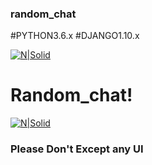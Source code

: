 ### random_chat



#PYTHON3.6.x
#DJANGO1.10.x


[![N|Solid](http://brainjunkfood.com/wp-content/uploads/2015/09/pic_1561903.jpg)]()








# Random_chat!

[![N|Solid](https://static.standard.co.uk/s3fs-public/styles/story_medium/public/thumbnails/image/2017/01/30/19/happy-to-chat-jo-cox.jpg)]()



### Please Don't Except any UI








